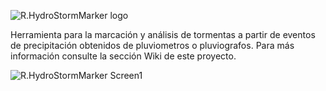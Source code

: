 ![R.HydroStormMarker logo](https://github.com/r-cfdtools/R.HydroStormMarker/blob/master/R.HydroStormMarker_v0.png)

Herramienta para la marcación y análisis de tormentas a partir de eventos de precipitación obtenidos de pluviometros o pluviografos. Para más información consulte la sección Wiki de este proyecto.

![R.HydroStormMarker Screen1](https://github.com/r-cfdtools/R.HydroStormMarker/blob/master/R.HydroStormMarker_Screen1.PNG)
